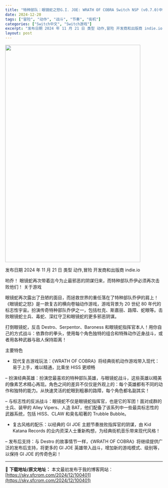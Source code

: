 ```yaml
---
title: "特种部队：眼镜蛇之怒G.I. JOE: WRATH OF COBRA Switch NSP (v0.7.0)中文"
date: 2024-12-20
tags: ["冒险", "动作", "战斗", "节奏", "街机"]
categories: ["Switch中文", "Switch游戏"]
excerpt: "发布日期 2024 年 11 月 21 日 类型 动作,冒险 开发商和出版商 indie.io 哟乔！ 眼镜蛇再次带着迄今为止最邪恶的阴谋归来，而特种部队乔伊必须再次击败他们！ 关于游戏 眼镜蛇再次露出了丑陋的面目，而拯救世界的重任落在了特种部队乔伊的肩上！《眼镜蛇之怒》是一款复古的横向卷轴动作游戏&hellip;"
layout: post
---
```


<img class="aligncenter size-full wp-image-100402" src="https://sky.sfcrom.com/wp-content/uploads/2024/12/2024122009215077.webp" alt="" width="432" height="692" />

发布日期 2024 年 11 月 21 日
类型 动作,冒险
开发商和出版商 indie.io

哟乔！
眼镜蛇再次带着迄今为止最邪恶的阴谋归来，而特种部队乔伊必须再次击败他们！
关于游戏

眼镜蛇再次露出了丑陋的面目，而拯救世界的重任落在了特种部队乔伊的肩上！《眼镜蛇之怒》是一款复古的横向卷轴动作游戏，游戏背景为 20 世纪 80 年代的标志性宇宙。扮演传奇特种部队乔伊之一，包括杜克、斯嘉丽、路障、蛇眼等。击败眼镜蛇士兵、毒蛇、深红守卫和眼镜蛇的更多邪恶阴谋。

打倒眼镜蛇，反击 Destro、Serpentor、Baroness 和眼镜蛇指挥官本人！用你自己的方式战斗：依靠你的拳头，使用每个角色独特的组合和特殊动作近身战斗，或者用各种武器与敌人保持距离！

主要特色

- 现代复古游戏玩法：《WRATH OF COBRA》将经典街机动作游戏带入现代：易于上手，难以精通，比乘坐 HISS 更顺畅

– 扮演经典英雄：扮演您最喜欢的特种部队英雄，与眼镜蛇战斗，这些英雄以精美的像素艺术精心再现。角色之间的差异不仅仅是外观上的：每个英雄都有不同的动作和独特的能力。从快速灵活的蛇眼到粗暴的路障，每个角色都名副其实！

– 与标志性的反派战斗：眼镜蛇不仅是眼镜蛇指挥官，也是它的军团！面对成群的士兵、装甲的 Alley Vipers、人造 BAT，他们配备了该系列中一些最具标志性的武器系统，包括 HISS、CLAW 和臭名昭著的 Trubble Bubble。

- 复古风格的配乐：以经典的 GI JOE 主题节奏挫败指挥官的阴谋，由 Kid Katana Records 的业内资深人士重新构想，为经典街机音乐带来现代风格！

– 发布后支持：与 Destro 的故事情节一样，《WRATH OF COBRA》将继续提供广泛的发布后支持，将更多的 GI JOE 英雄带入战斗，增加新的游戏模式、级别等，以保持 GI JOE 的传奇色彩！

---
📖 **下载地址/原文地址：** 本文最初发布于我的博客网站：[https://sky.sfcrom.com/2024/12/100401](https://sky.sfcrom.com/2024/12/100401)

